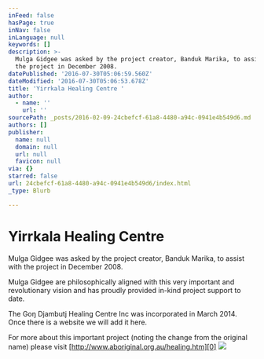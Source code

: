 ```yaml
---
inFeed: false
hasPage: true
inNav: false
inLanguage: null
keywords: []
description: >-
  Mulga Gidgee was asked by the project creator, Banduk Marika, to assist with
  the project in December 2008.
datePublished: '2016-07-30T05:06:59.560Z'
dateModified: '2016-07-30T05:06:53.678Z'
title: 'Yirrkala Healing Centre '
author:
  - name: ''
    url: ''
sourcePath: _posts/2016-02-09-24cbefcf-61a8-4480-a94c-0941e4b549d6.md
authors: []
publisher:
  name: null
  domain: null
  url: null
  favicon: null
via: {}
starred: false
url: 24cbefcf-61a8-4480-a94c-0941e4b549d6/index.html
_type: Blurb

---
```

# Yirrkala Healing Centre 

Mulga Gidgee was asked by the project creator, Banduk Marika, to assist with the project in December 2008\.

Mulga Gidgee are philosophically aligned with this very important and revolutionary vision and has proudly provided in-kind project support to date.

The Goŋ Djambutj Healing Centre Inc was incorporated in March 2014\. Once there is a website we will add it here.

For more about this important project (noting the change from the original name) please visit [http://www.aboriginal.org.au/healing.htm][0]
![](https://s3-us-west-2.amazonaws.com/the-grid-img/p/bd1015952e5cd68eba5d2f2aab2c2e6df2020af9.jpg)

[0]: http://www.aboriginal.org.au/healing.htm